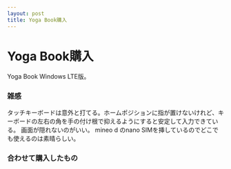 ```yaml
---
layout: post
title: Yoga Book購入
---
```


# Yoga Book購入
Yoga Book Windows LTE版。

### 雑感
タッチキーボードは意外と打てる。ホームポジションに指が置けないけれど、キーボードの左右の角を手の付け根で抑えるようにすると安定して入力できている。
画面が隠れないのがいい。
mineo d のnano SIMを挿しているのでどこでも使えるのは素晴らしい。

### 合わせて購入したもの


